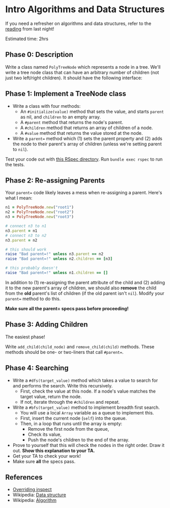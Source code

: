 # Intro Algorithms and Data Structures

If you need a refresher on algorithms and data structures, refer to the
[reading][intro-algos] from last night!

Estimated time: 2hrs

[intro-algos]: ../../readings/intro-algorithms-and-data-structures.md

## Phase 0: Description

Write a class named `PolyTreeNode` which represents a node in a
tree. We'll write a tree node class that can have an arbitrary number
of children (not just two left/right children). It should have the
following interface:

## Phase 1: Implement a TreeNode class

* Write a class with four methods:
    * An `#initialize(value)` method that sets the value, and starts
      `parent` as nil, and `children` to an empty array.
    * A `#parent` method that returns the node's parent.
    * A `#children` method that returns an array of children of a
      node.
    * A `#value` method that returns the value stored at the node.
* Write a `parent=` method which (1) sets the parent property and (2)
  adds the node to their parent's array of children (unless we're
  setting parent to `nil`).

Test your code out with [this RSpec directory][tree-node-rspec]. Run
`bundle exec rspec` to run the tests.

## Phase 2: Re-assigning Parents

Your `parent=` code likely leaves a mess when re-assigning a
parent. Here's what I mean:

```ruby
n1 = PolyTreeNode.new("root1")
n2 = PolyTreeNode.new("root2")
n3 = PolyTreeNode.new("root3")

# connect n3 to n1
n3.parent = n1
# connect n3 to n2
n3.parent = n2

# this should work
raise "Bad parent=!" unless n3.parent == n2
raise "Bad parent=!" unless n2.children == [n3]

# this probably doesn't
raise "Bad parent=!" unless n1.children == []
```

In addition to (1) re-assigning the parent attribute of the child and
(2) adding it to the new parent's array of children, we should also
**remove** the child from the **old** parent's list of children (if
the old parent isn't `nil`). Modify your `parent=` method to do this.

**Make sure all the parent= specs pass before proceeding!**

## Phase 3: Adding Children

The easiest phase!

Write `add_child(child_node)` and `remove_child(child)` methods. These methods should be one- or two-liners that call `#parent=`.

## Phase 4: Searching

* Write a `#dfs(target_value)` method which takes a value to search for and
  performs the search. Write this recursively.
    * First, check the value at this node. If a node's value matches
      the target value, return the node.
    * If not, iterate through the `#children` and repeat.
* Write a `#bfs(target_value)` method to implement breadth first search.
    * You will use a local `Array` variable as a queue to implement
      this.
    * First, insert the current node (`self`) into the queue.
    * Then, in a loop that runs until the array is empty:
        * Remove the first node from the queue,
        * Check its value,
        * Push the node's children to the end of the array.
* Prove to yourself that this will check the nodes in the right
  order. Draw it out. **Show this explanation to your TA.**
* Get your TA to check your work!
* Make sure **all** the specs pass.

## References

* [Overriding inspect][overriding-inspect]
* Wikipedia: [Data structure][wiki-data-structure]
* Wikipedia: [Algorithm][wiki-algorithm]

[wiki-data-structure]: http://en.wikipedia.org/wiki/Data_structure
[wiki-algorithm]: http://en.wikipedia.org/wiki/Algorithm
[tree-node-rspec]: ./skeleton.zip?raw=true
[overriding-inspect]: ../../readings/overriding_inspect.md
